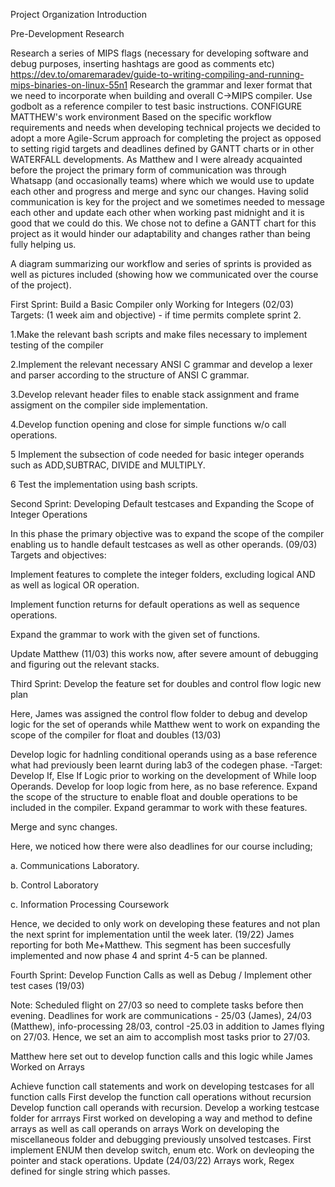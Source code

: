 Project Organization Introduction

Pre-Development Research

Research a series of MIPS flags (necessary for developing software and debug purposes, inserting hashtags are good as comments etc) https://dev.to/omaremaradev/guide-to-writing-compiling-and-running-mips-binaries-on-linux-55n1
Research the grammar and lexer format that we need to incorporate when building and overall C->MIPS compiler.
Use godbolt as a reference compiler to test basic instructions.
CONFIGURE MATTHEW's work environment
Based on the specific workflow requirements and needs when developing technical projects we decided to adopt a more Agile-Scrum approach for completing the project as opposed to setting rigid targets and deadlines defined by GANTT charts or in other WATERFALL developments. As Matthew and I were already acquainted before the project the primary form of communication was through Whatsapp (and occasionally teams) where which we would use to update each other and progress and merge and sync our changes. Having solid communication is key for the project and we sometimes needed to message each other and update each other when working past midnight and it is good that we could do this. We chose not to define a GANTT chart for this project as it would hinder our adaptability and changes rather than being fully helping us.

A diagram summarizing our workflow and series of sprints is provided as well as pictures included (showing how we communicated over the course of the project).

First Sprint: Build a Basic Compiler only Working for Integers (02/03) Targets: (1 week aim and objective) - if time permits complete sprint 2.

1.Make the relevant bash scripts and make files necessary to implement testing of the compiler

2.Implement the relevant necessary ANSI C grammar and develop a lexer and parser according to the structure of ANSI C grammar.

3.Develop relevant header files to enable stack assignment and frame assigment on the compiler side implementation.

4.Develop function opening and close for simple functions w/o call operations.

5 Implement the subsection of code needed for basic integer operands such as ADD,SUBTRAC, DIVIDE and MULTIPLY.

6 Test the implementation using bash scripts.

Second Sprint: Developing Default testcases and Expanding the Scope of Integer Operations

In this phase the primary objective was to expand the scope of the compiler enabling us to handle default testcases as well as other operands. (09/03) Targets and objectives:

Implement features to complete the integer folders, excluding logical AND as well as logical OR operation.

Implement function returns for default operations as well as sequence operations.

Expand the grammar to work with the given set of functions.

Update Matthew (11/03) this works now, after severe amount of debugging and figuring out the relevant stacks.

Third Sprint: Develop the feature set for doubles and control flow logic new plan

Here, James was assigned the control flow folder to debug and develop logic for the set of operands while Matthew went to work on expanding the scope of the compiler for float and doubles (13/03)

Develop logic for hadnling conditional operands using as a base reference what had previously been learnt during lab3 of the codegen phase. -Target: Develop If, Else If Logic prior to working on the development of While loop Operands.
Develop for loop logic from here, as no base reference.
Expand the scope of the structure to enable float and double operations to be included in the compiler. Expand gerammar to work with these features.

Merge and sync changes.

Here, we noticed how there were also deadlines for our course including;

a. Communications Laboratory.

b. Control Laboratory

c. Information Processing Coursework

Hence, we decided to only work on developing these features and not plan the next sprint for implementation until the week later. (19/22) James reporting for both Me+Matthew. This segment has been succesfully implemented and now phase 4 and sprint 4-5 can be planned.

Fourth Sprint: Develop Function Calls as well as Debug / Implement other test cases (19/03)

Note: Scheduled flight on 27/03 so need to complete tasks before then evening. Deadlines for work are communications - 25/03 (James), 24/03 (Matthew), info-processing 28/03, control -25.03 in addition to James flying on 27/03. Hence, we set an aim to accomplish most tasks prior to 27/03.

Matthew here set out to develop function calls and this logic while James Worked on Arrays

Achieve function call statements and work on developing testcases for all function calls
First develop the function call operations without recursion
Develop function call operands with recursion.
Develop a working testcase folder for arrrays
First worked on developing a way and method to define arrays as well as call operands on arrays
Work on developing the miscellaneous folder and debugging previously unsolved testcases.
First implement ENUM then develop switch, enum etc.
Work on devleoping the pointer and stack operations.
Update (24/03/22) Arrays work, Regex defined for single string which passes.

